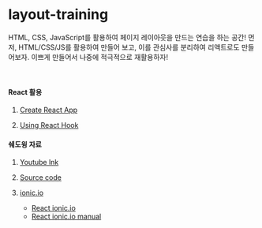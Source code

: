 # layout-training
HTML, CSS, JavaScript를 활용하여 페이지 레이아웃을 만드는 연습을 하는 공간!
먼저, HTML/CSS/JS를 활용하여 만들어 보고, 이를 관심사를 분리하여 리액트로도 만들어보자. 이쁘게 만들어서 나중에 적극적으로 재활용하자!

<br />

#### React 활용

1. [Create React App]("https://ko.reactjs.org/docs/getting-started.html", "react")

2. [Using React Hook]("https://ko.reactjs.org/docs/hooks-intro.html", "react hook")

#### 쉐도윙 자료

1. [Youtube lnk](https://github.com/bedimcode/responsive-navigation-menubar, "youtube link")

2. [Source code](https://github.com/bedimcode/responsive-navigation-menubar, "github link")

3. [ionic.io]("https://ionic.io/ionicons", "ionic link")
    - [React ionic.io]("https://react-ionicons.netlify.app", "react ionic link")
    - [React ionic.io manual]("https://www.npmjs.com/package/react-ionicons", "ionic link")
